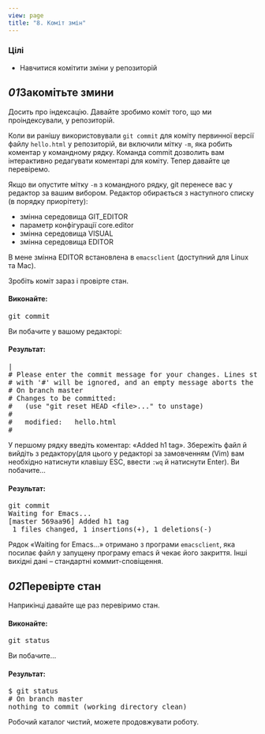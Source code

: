 ```yaml
---
view: page
title: "8. Коміт змін"
---
```


<h3>Цілі</h3>

<ul><li>Навчитися комітити зміни у репозиторій</li></ul>

<h2><em>01</em>Закомітьте змини</h2>

<p>Досить про індексацію. Давайте зробимо коміт того, що ми проіндексували, у репозиторій.</p>

<p>Коли ви ранішу використовували <code>git commit</code> для коміту первинної версії файлу <code>hello.html</code> у репозиторій, ви включили мітку <code>-m</code>, яка робить коментар у командному рядку. Команда commit дозволить вам інтерактивно редагувати коментарі для коміту. Тепер давайте це перевіремо.</p>

<p>Якщо ви опустите мітку <code>-m</code> з командного рядку, git перенесе вас у редактор за вашим вибором. Редактор обирається з наступного списку (в порядку приорітету):</p>

<ul>
<li>змінна середовища <span class="caps">GIT_EDITOR</span></li>
<li>параметр конфігурації core.editor</li>
<li>змінна середовища <span class="caps">VISUAL</span></li>
<li>змінна середовища <span class="caps">EDITOR</span></li>
</ul>

<p>В мене змінна <span class="caps">EDITOR</span> встановлена в <code>emacsclient</code> (доступний для Linux та Mac).</p>

<p>Зробіть коміт зараз і провірте стан.</p>

<h4 class="h4-pre">Виконайте:</h4>

<pre class="instructions">git commit</pre>

<p>Ви побачите у вашому редакторі:</p>

<h4 class="h4-pre">Результат:</h4>

<pre class="sample">|
# Please enter the commit message for your changes. Lines starting
# with '#' will be ignored, and an empty message aborts the commit.
# On branch master
# Changes to be committed:
#   (use "git reset HEAD &lt;file&gt;..." to unstage)
#
#	modified:   hello.html
#</pre>

<p>У першому рядку введіть коментар: «Added h1 tag». Збережіть файл й вийдіть з редактору(для цього у редакторі за замовченням (Vim) вам необхідно натиснути клавішу ESC, ввести <code>:wq</code> й натиснути Enter). Ви побачите…</p>

<h4 class="h4-pre">Результат:</h4>

<pre class="sample">git commit
Waiting for Emacs...
[master 569aa96] Added h1 tag
 1 files changed, 1 insertions(+), 1 deletions(-)</pre>

<p>Рядок «Waiting for Emacs…» отримано з програми <code>emacsclient</code>, яка посилає файл у запущену програму emacs й чекає його закриття. Інші вихідні дані – стандартні коммит-сповіщення.</p>

<h2><em>02</em>Перевірте стан</h2>

<p>Наприкінці давайте ще раз перевіримо стан.</p>

<h4 class="h4-pre">Виконайте:</h4>

<pre class="instructions">git status</pre>

<p>Ви побачите…</p>

<h4 class="h4-pre">Результат:</h4>

<pre class="sample">$ git status
# On branch master
nothing to commit (working directory clean)</pre>

<p>Робочий каталог чистий, можете продовжувати роботу.</p>